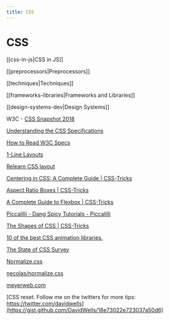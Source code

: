 ```yaml
---
title: CSS
---
```


# CSS

[[css-in-js|CSS in JS]]

[[preprocessors|Preprocessors]]

[[techniques|Techniques]]

[[frameworks-libraries|Frameworks and Libraries]]

[[design-systems-dev|Design Systems]]

W3C - [CSS Snapshot 2018](https://www.w3.org/TR/css-2018/)

[Understanding the CSS Specifications](https://www.w3.org/Style/CSS/read.en.html)

[How to Read W3C Specs](https://alistapart.com/article/readspec/)

[1-Line Layouts](http://1linelayouts.glitch.me/)

[Relearn CSS layout](https://every-layout.dev/)

[Centering in CSS: A Complete Guide | CSS-Tricks](https://css-tricks.com/centering-css-complete-guide/)

[Aspect Ratio Boxes | CSS-Tricks](https://css-tricks.com/aspect-ratio-boxes/)

[A Complete Guide to Flexbox | CSS-Tricks](https://css-tricks.com/snippets/css/a-guide-to-flexbox/)

[Piccalilli - Dang Spicy Tutorials - Piccalilli](http://piccalil.li/)

[The Shapes of CSS | CSS-Tricks](https://css-tricks.com/the-shapes-of-css/)

[10 of the best CSS animation libraries.](https://dev.to/weeb/10-of-the-best-css-animation-libraries-31d7)

[The State of CSS Survey](https://stateofcss.com/)

[Normalize.css](https://necolas.github.io/normalize.css/)

[necolas/normalize.css](https://github.com/necolas/normalize.css/blob/master/normalize.css)

[meyerweb.com](https://meyerweb.com/eric/tools/css/reset/)

[CSS reset. Follow me on the twitters for more tips: https://twitter.com/davidwells](https://gist.github.com/DavidWells/18e73022e723037a50d6)
